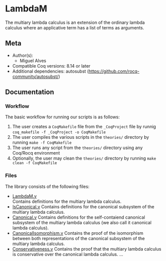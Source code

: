 # LambdaM

The multiary lambda calculus is an extension of the ordinary lambda calculus where an applicative term has a list of terms as arguments.

## Meta

- Author(s):
  - Miguel Alves
- Compatible Coq versions: 8.14 or later
- Additional dependencies: autosubst (https://github.com/rocq-community/autosubst/)

## Documentation

### Workflow

The basic workflow for running our scripts is as follows:

1. The user creates a `CoqMakefile` file from the `_CoqProject` file by runnig
   `coq_makefile -f _CoqProject -o CoqMakefile`
2. The user compiles the various scripts in the `theories/` directory by running
   `make -f CoqMakefile` 
3. The user runs any script from the `theories/` directory using any Coq/Rocq environment
4. Optionally, the user may clean the `theories/` directory by running 
   `make clean -f CoqMakefile` 

### Files

The library consists of the following files:

- [LambdaM.v](theories/LambdaM.v)  
  Contains definitions for the multiary lambda calculus.
- [IsCanonical.v](theories/IsCanonical.v)
  Contains definitions for the canonical subsystem of the multiary lambda calculus.
- [Canonical.v](theories/Canonical.v)
  Contains definitions for the self-contaiend canonical subsystem of the multiary lambda calculus (we also call it canonical lambda calculus).
- [CanonicalIsomorphism.v](theories/CanonicalIsomorphism.v)
  Contains the proof of the isomorphism between both representations of the canonical subsystem of the multiary lambda calculus.
- [Conservativeness.v](theories/Conservativeness.v)
  Contains the proof that the multiary lambda calculus is conservative over the canonical lambda calculus.
...
